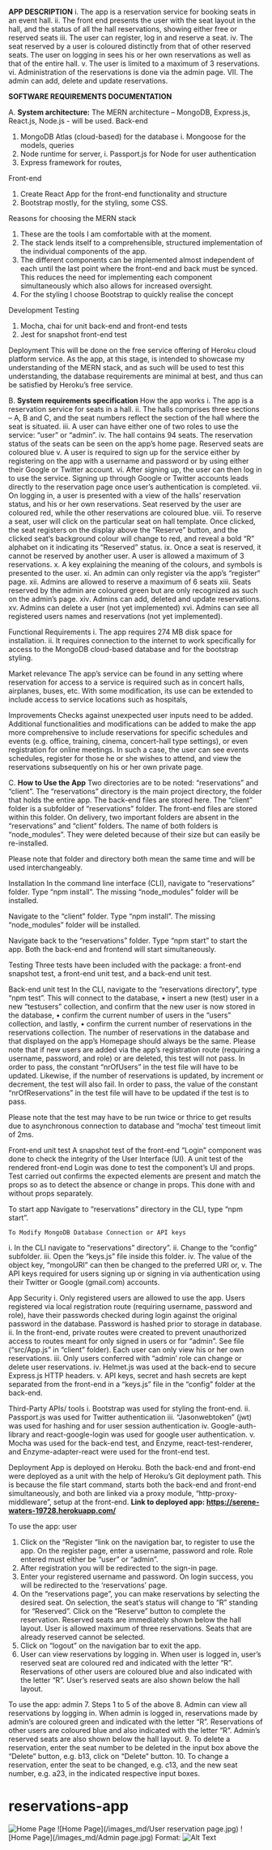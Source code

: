 **APP DESCRIPTION**
i.	The app is a reservation service for booking seats in an event hall.
ii.	The front end presents the user with the seat layout in the hall, and the status of all the hall reservations, showing either free or reserved seats
iii.	The user can register, log in and reserve a seat.
iv.	The seat reserved by a user is coloured distinctly from that of other reserved seats. The user on logging in sees his or her own reservations as well as that of the entire hall.
v.	The user is limited to a maximum of 3 reservations.
vi.	Administration of the reservations is done via the admin page.
VII.	The admin can add, delete and update reservations. 

**SOFTWARE REQUIREMENTS DOCUMENTATION**

A.	**System architecture:**
The MERN architecture – MongoDB, Express.js, React.js, Node.js - will be used. 
Back-end
1.	MongoDB Atlas (cloud-based) for the database
i.	Mongoose for the models, queries
2.	Node runtime for server, 
i.	Passport.js for Node for user authentication
3.	Express framework for routes,

Front-end
1.	Create React App for the front-end functionality and structure 
2.	Bootstrap mostly, for the styling, some CSS.

Reasons for choosing the MERN stack
1.	These are the tools I am comfortable with at the moment.
2.	The stack lends itself to a comprehensible, structured implementation of the individual components of the app. 
3.	The different components can be implemented almost independent of each until the last point where the front-end and back must be synced. This reduces the need for implementing each component simultaneously which also allows for increased oversight.
4.	For the styling I choose Bootstrap to quickly realise the concept

Development Testing
1.	Mocha, chai for unit back-end and front-end tests
2.	Jest for snapshot front-end test

Deployment
This will be done on the free service offering of Heroku cloud platform service. 
As the app, at this stage, is intended to showcase my understanding of the MERN stack, and as such will be used to test this understanding, the database requirements are minimal at best, and thus can be satisfied by Heroku’s free service.


B.	**System requirements specification**
How the app works
i.	The app is a reservation service for seats in a hall. 
ii.	The halls comprises three sections – A, B and C, and the seat numbers reflect the section of the hall where the seat is situated.
iii.	A user can have either one of two roles to use the service: “user” or “admin”.
iv.	The hall contains 94 seats. The reservation status of the seats can be seen on the app’s home page. Reserved seats are coloured blue
v.	A user is required to sign up for the service either by registering on the app with a username and password or by using either their Google or Twitter account.
vi.	After signing up, the user can then log in to use the service. Signing up through Google or Twitter accounts leads directly to the reservation page once user’s authentication is completed.
vii.	On logging in, a user is presented with a view of the halls’ reservation status, and his or her own reservations. Seat reserved by the user are coloured red, while the other reservations are coloured blue. 
viii.	To reserve a seat, user will click on the particular seat on hall template. Once clicked, the seat registers on the display above the “Reserve” button, and the clicked seat‘s background colour will change to red, and reveal a bold “R” alphabet on it indicating its “Reserved” status.
ix.	Once a seat is reserved, it cannot be reserved by another user. A user is allowed a maximum of 3 reservations.
x.	A key explaining the meaning of the colours, and symbols is presented to the user.
xi.	An admin can only register via the app’s “register“ page.
xii.	Admins are allowed to reserve a maximum of 6 seats
xiii.	Seats reserved by the admin are coloured green but are only recognized as such on the admin’s page.
xiv.	Admins can add, deleted and update reservations.
xv.	Admins can delete a user (not yet implemented)
xvi.	Admins can see all registered users names and reservations (not yet implemented).

Functional Requirements
i.	The app requires 274 MB disk space for installation.
ii.	It requires connection to the internet to work specifically for access to the MongoDB cloud-based database and for the bootstrap styling.


Market relevance
The app’s service can be found in any setting where reservation for access to a service is required such as in concert halls, airplanes, buses, etc.
 With some modification, its use can be extended to include access to service locations such as hospitals, 

Improvements
Checks against unexpected user inputs need to be added.
Additional functionalities and modifications can be added to make the app more comprehensive to include reservations for specific schedules and events (e.g. office, training, cinema, concert-hall type settings), or even registration for online meetings. 
In such a case, the user can see events schedules, register for those he or she wishes to attend, and view the reservations subsequently on his or her own private page.
 
C.	**How to Use the App**
Two directories are to be noted: “reservations” and “client”. The “reservations” directory is the main project directory, the folder that holds the entire app. The back-end files are stored here. The “client” folder is a subfolder of “reservations” folder. The front-end files are stored within this folder.
On delivery, two important folders are absent in the “reservations” and “client” folders. The name of both folders is “node_modules”. They were deleted because of their size but can easily be re-installed.

Please note that folder and directory both mean the same time and will be used interchangeably.

Installation
In the command line interface (CLI), navigate to “reservations” folder. Type “npm install”. The missing “node_modules” folder will be installed. 

Navigate to the “client” folder. Type “npm install”. The missing “node_modules” folder will be installed.

Navigate back to the “reservations” folder. Type “npm start” to start the app. Both the back-end and frontend will start simultaneously.

Testing
Three tests have been included with the package: a front-end snapshot test, a front-end unit test, and a back-end unit test.

Back-end unit test
In the CLI, navigate to the “reservations directory”, type “npm test”. 
This will connect to the database, 
•	insert a new (test) user in a new “testusers” collection, and confirm that the new user is now stored in the database, 
•	confirm the current number of users in the “users” collection, and lastly, 
•	confirm the current number of reservations in the reservations collection.
The number of reservations in the database and that displayed on the app’s Homepage should always be the same.
Please note that if new users are added via the app’s registration route (requiring a username, password, and role) or are deleted, this test will not pass. In order to pass, the constant “nrOfUsers” in the test file will have to be updated.
Likewise, if the number of reservations is updated, by increment or decrement, the test will also fail. In order to pass, the value of the constant “nrOfReservations” in the test file will have to be updated if the test is to pass.

Please note that the test may have to be run twice or thrice to get results due to asynchronous connection to database and “mocha’ test timeout limit of 2ms.
	
Front-end unit test
A snapshot test of the front-end “Login” component was done to check the integrity of the User Interface (UI). 
A unit test of the rendered front-end Login was done to test the component’s UI and props. Test carried out confirms the expected elements are present and match the props so as to detect the absence or change in props. This done with and without props separately. 

To start app
Navigate to “reservations” directory in the CLI, type “npm start”.

	To Modify MongoDB Database Connection or API keys
i.	In the CLI navigate to “reservations” directory”.
ii.	Change to the “config” subfolder. 
iii.	Open the “keys.js” file inside this folder.
iv.	The value of the object key, “mongoURI” can then be changed to the preferred URI or,
v.	The API keys required for users signing up or signing in via authentication using their Twitter or Google (gmail.com) accounts.

App Security
i.	Only registered users are allowed to use the app. Users registered via local registration route (requiring username, password and role), have their passwords checked during login against the original password in the database. Password is hashed prior to storage in database.
ii.	In the front-end, private routes were created to prevent unauthorized access to routes meant for only signed in users or for “admin”. See file (“src/App.js” in “client” folder). Each user can only view his or her own reservations.
iii.	Only users conferred with “admin’ role can change or delete user reservations.
iv.	Helmet.js was used at the back-end to secure Express.js HTTP headers.
v.	API keys, secret and hash secrets are kept separated from the front-end in a “keys.js” file in the “config” folder at the back-end.

Third-Party APIs/ tools
i.	Bootstrap was used for styling the front-end.
ii.	Passport.js was used for Twitter authentication
iii.	“Jasonwebtoken” (jwt) was used for hashing and for user session authentication
iv.	Google-auth-library and react-google-login was used for google user authentication.
v.	Mocha was used for the back-end test, and Enzyme, react-test-renderer, and Enzyme-adapter-react were used for the front-end test.

Deployment
App is deployed on Heroku.
Both the back-end and front-end were deployed as a unit with the help of Heroku’s Git deployment path.
This is because the file start command, starts both the back-end and front-end simultaneously, and both are linked via a proxy module, “http-proxy-middleware”, setup at the front-end.
**Link to deployed app: https://serene-waters-19728.herokuapp.com/**

To use the app: user
1.	Click on the “Register “link on the navigation bar, to register to use the app. On the register page, enter a username, password and role. Role entered must either be “user” or “admin”.
2.	After registration you will be redirected to the sign-in page.  
3.	Enter your registered username and password. On login success, you will be redirected to the ‘reservations’ page. 
4.	On the “reservations page”, you can make reservations by selecting the desired seat. On selection, the seat’s status will change to “R” standing for “Reserved”. Click on the “Reserve” button to complete the reservation. Reserved seats are immediately shown below the hall layout. User is allowed maximum of three reservations. Seats that are already reserved cannot be selected.
5.	Click on “logout” on the navigation bar to exit the app.
6.	User can view reservations by logging in. When user is logged in, user’s reserved seat are coloured red and indicated with the letter “R”. Reservations of other users are coloured blue and also indicated with the letter “R”. User’s reserved seats are also shown below the hall layout.

To use the app: admin
7.	Steps 1 to 5 of the above
8.	Admin can view all reservations by logging in. When admin is logged in, reservations made by admin’s are coloured green and indicated with the letter “R”. Reservations of other users are coloured blue and also indicated with the letter “R”. Admin’s reserved seats are also shown below the hall layout.
9.	To delete a reservation, enter the seat number to be deleted in the input box above the “Delete” button, e.g. b13, click on “Delete” button.
10.	To change a reservation, enter the seat to be changed, e.g. c13, and the new seat number, e.g. a23, in the indicated respective input boxes.

# reservations-app
![Home Page](https://github.com/benjitrix/reservations-app/blob/master/images_md/HomePage.JPG)
![Home Page](/images_md/User reservation page.jpg)
![Home Page](/images_md/Admin page.jpg)
Format: ![Alt Text](url)
